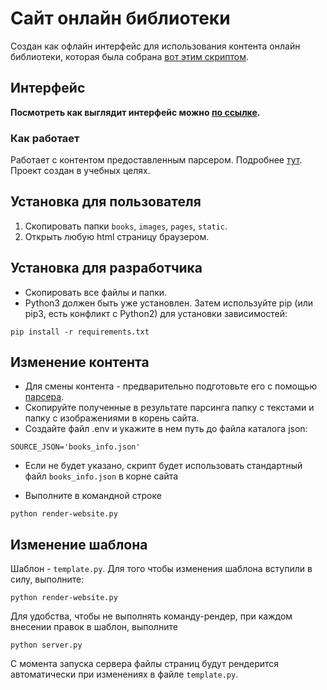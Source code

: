 # Сайт онлайн библиотеки
Создан как офлайн интерфейс для использования контента онлайн библиотеки, которая была собрана [вот этим скриптом](https://github.com/ArtemVolik/online_library).
## Интерфейс
**Посмотреть как выглядит интерфейс можно [по ссылке](https://artemvolik.github.io/Website_Online_Library/pages/index1.html).**
### Как работает 
Работает с контентом предоставленным парсером. Подробнее [тут](https://github.com/ArtemVolik/online_library/blob/master/README.md).
Проект создан в учебных целях.


## Установка для пользователя
1. Скопировать папки `books`, `images`, `pages`, `static`.
2. Открыть любую html страницу браузером.

## Установка для разработчика
- Скопировать все файлы и папки.
- Python3 должен быть уже установлен. Затем используйте pip (или pip3, есть конфликт с Python2) для установки 
зависимостей:  
```
pip install -r requirements.txt
```

## Изменение контента   
- Для смены контента - предварительно подготовьте его с помощью [парсера](https://github.com/ArtemVolik/online_library/).
- Скопируйте полученные в результате парсинга папку с текстами и папку с изображениями в корень сайта.
- Создайте файл .env и укажите в нем путь до файла каталога json:
```
SOURCE_JSON='books_info.json'
```
- Если не будет указано, скрипт будет использовать стандартный файл `books_info.json` в корне сайта

- Выполните в командной строке
```
python render-website.py
```

## Изменение шаблона
Шаблон - `template.py`. Для того чтобы изменения шаблона вступили в силу, выполните:
```
python render-website.py
```
Для удобства, чтобы не выполнять команду-рендер, при каждом внесении правок в шаблон, выполните
```
python server.py 
```
С момента запуска сервера файлы страниц будут рендерится автоматически при изменениях в файле `template.py`.